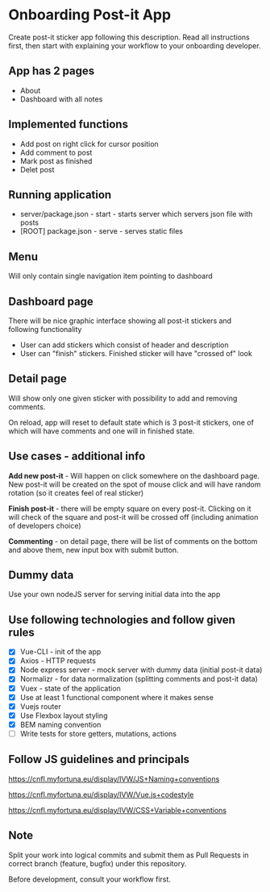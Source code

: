 # Onboarding Post-it App
Create post-it sticker app following this description. Read all instructions first, then start with explaining your workflow to your onboarding developer.

## App has 2 pages
* About
* Dashboard with all notes

## Implemented functions
* Add post on right click for cursor position
* Add comment to post
* Mark post as finished
* Delet post

## Running application
* server/package.json - start - starts server which servers json file with posts
* [ROOT] package.json - serve - serves static files


## Menu
Will only contain single navigation item pointing to dashboard

## Dashboard page
There will be nice graphic interface showing all post-it stickers and following functionality

* User can add stickers which consist of header and description
* User can "finish" stickers. Finished sticker will have "crossed of" look

## Detail page
Will show only one given sticker with possibility to add and removing comments.

On reload, app will reset to default state which is 3 post-it stickers, one of which will have comments and one will in finished state.

## Use cases - additional info
**Add new post-it** - Will happen on click somewhere on the dashboard page. New post-it will be created on the spot of mouse click and will have random rotation (so it creates feel of real sticker)

**Finish post-it** - there will be empty square on every post-it. Clicking on it will check of the square and post-it will be crossed off (including animation of developers choice)

**Commenting** - on detail page, there will be list of comments on the bottom and above them, new input box with submit button.

## Dummy data
Use your own nodeJS server for serving initial data into the app

## Use following technologies and follow given rules
- [x] Vue-CLI - init of the app
- [x] Axios - HTTP requests
- [x] Node express server - mock server with dummy data (initial post-it data)
- [x] Normalizr - for data normalization (splitting comments and post-it data)
- [x] Vuex - state of the application
- [x] Use at least 1 functional component where it makes sense
- [x] Vuejs router
- [x] Use Flexbox layout styling
- [x] BEM naming convention
- [ ] Write tests for store getters, mutations, actions

## Follow JS guidelines and principals
https://cnfl.myfortuna.eu/display/IVW/JS+Naming+conventions

https://cnfl.myfortuna.eu/display/IVW/Vue.js+codestyle

https://cnfl.myfortuna.eu/display/IVW/CSS+Variable+conventions

## Note
Split your work into logical commits and submit them as Pull Requests in correct branch (feature, bugfix) under this repository.

Before development, consult your workflow first.
